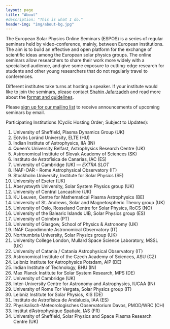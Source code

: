 ```yaml
---
layout: page
title: "About"
#description: "This is what I do."
header-img: "img/about-bg.jpg"
---
```


The European Solar Physics Online Seminars (ESPOS) is a series of regular seminars held by video-conference, mainly, between European institutions. The aim is to build an effective and open platform for the exchange of scientific ideas among the European solar physics groups. The online seminars allow researchers to share their work more widely with a specialised audience, and give some exposure to cutting-edge research for students and other young researchers that do not regularly travel to conferences.

Different institutes take turns at hosting a speaker. If your institute would like to join the seminars, please contact [Shahin Jafarzadeh](mailto:shahin.jafarzadeh@astro.uio.no) and read more about the [format and guidelines](../guidelines/).

Please [sign up for our mailing list](https://sympa.uio.no/astro.uio.no/subscribe/espos-announce) to receive announcements of upcoming seminars by email.

Participating Institutions (Cyclic Hosting Order; Subject to Updates):

1. University of Sheffield, Plasma Dynamics Group (UK)
2. Eötvös Loránd University, ELTE (HU)
3. Indian Institute of Astrophysics, IIA (IN)
4. Queen’s University Belfast, Astrophysics Research Centre (UK)
5. Astronomical Institute of Slovak Academy of Sciences (SK)
6. Instituto de Astrofísica de Canarias, IAC (ES)
7. University of Cambridge (UK) — *EXTRA SLOT*
8. INAF-OAR - Rome Astrophysical Observatory (IT) 
9. Stockholm University, Institute for Solar Physics (SE)
10. University of Exeter (UK)
11. Aberystwyth University, Solar System Physics group (UK)
12. University of Central Lancashire (UK)
13. KU Leuven, Centre for Mathematical Plasma Astrophysics (BE)
14. University of St. Andrews, Solar and Magnetospheric Theory group (UK)
15. University of Oslo, Rosseland Centre for Solar Physics, RoCS (NO)
16. University of the Balearic Islands UIB, Solar Physics group (ES)
17. University of Coimbra (PT)
18. University of Glasgow, School of Physics & Astronomy (UK)
19. INAF Capodimonte Astronomical Observatory (IT)
20. Northumbria University, Solar Physics group (UK)
21. University College London, Mullard Space Science Laboratory, MSSL (UK)
22. University of Catania / Catania Astrophysical Observatory (IT)
23. Astronomical Institute of the Czech Academy of Sciences, ASU (CZ)
24. Leibniz Institute for Astrophysics Potsdam, AIP (DE)
25. Indian Institute of Technology, BHU (IN)
26. Max Planck Institute for Solar System Research, MPS (DE)
27. University of Cambridge (UK)
28. Inter-University Centre for Astronomy and Astrophysics, IUCAA (IN)
29. University of Rome Tor Vergata, Solar Physics group (IT)
30. Leibniz Institute for Solar Physics, KIS (DE)
31. Instituto de Astrofísica de Andalucía, IAA (ES)
32. Physikalisch-Meteorologisches Observatorium Davos, PMOD/WRC (CH)
33. Institut d’Astrophysique Spatiale, IAS (FR)
34. University of Sheffield, Solar Physics and Space Plasma Research Centre (UK)
